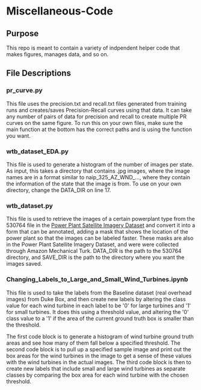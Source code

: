 # Miscellaneous-Code

## Purpose
This repo is meant to contain a variety of indpendent helper code that makes figures, manages data, and so on.

## File Descriptions
### pr_curve.py
This file uses the precision.txt and recall.txt files generated from training runs and creates/saves Precision-Recall curves using that data. It can take any number of pairs of data for precision and recall to create multiple PR curves on the same figure. To run this on your own files, make sure the main function at the bottom has the correct paths and is using the function you want.

### wtb_dataset_EDA.py
This file is used to generate a histogram of the number of images per state. As input, this takes a directory that contains .jpg images, where the image names are in a format similar to naip_325_AZ_WND_..., where they contain the information of the state that the image is from. To use on your own directory, change the DATA_DIR on line 17.

### wtb_dataset.py
This file is used to retrieve the images of a certain powerplant type from the 530764 file in the [Power Plant Satellite Imagery Dataset](https://figshare.com/articles/Power_Plant_Satellite_Imagery_Dataset/5307364) and convert it into a form that can be annotated, adding a mask that shows the location of the power plant so that the images can be labeled faster. These masks are also in the Power Plant Satellite Imagery Dataset, and were were collected through Amazon Mechanical Turk. DATA_DIR is the path to the 530764 directory, and SAVE_DIR is the path to the directory where you want the images saved.

### Changing_Labels_to_Large_and_Small_Wind_Turbines.ipynb
This file is used to take the labels from the Baseline dataset (real overhead images) from Duke Box, and then create new labels by altering the class value for each wind turbine in each label to be '0' for large turbines and '1' for small turbines. It does this using a threshold value, and altering the '0' class value to a '1' if the area of the current ground truth box is smaller than the threshold.

The first code block is to generate a histogram of wind turbine ground truth areas and see how many of them fall below a specified threshold. The second code block is to pull up a specified sample image and print out the box areas for the wind turbines in the image to get a sense of these values with the wind turbines in the actual images. The third code block is then to create new labels that include small and large wind turbines as separate classes by comparing the box area for each wind turbine with the chosen threshold.
